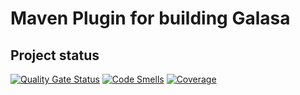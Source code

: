 # Maven Plugin for building Galasa

## Project status
[![Quality Gate Status](https://sonarqube.galasa.dev/api/project_badges/measure?project=dev.galasa%3Agalasa-maven-plugin&metric=alert_status)](https://sonarqube.galasa.dev/dashboard?id=dev.galasa%3Agalasa-maven-plugin)
[![Code Smells](https://sonarqube.galasa.dev/api/project_badges/measure?project=dev.galasa%3Agalasa-maven-plugin&metric=code_smells)](https://sonarqube.galasa.dev/dashboard?id=dev.galasa%3Agalasa-maven-plugin)
[![Coverage](https://sonarqube.galasa.dev/api/project_badges/measure?project=dev.galasa%3Agalasa-maven-plugin&metric=coverage)](https://sonarqube.galasa.dev/dashboard?id=dev.galasa%3Agalasa-maven-plugin)


